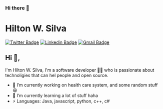 ### Hi there 👋



# Hilton W. Silva  
[![Twitter Badge](https://img.shields.io/badge/-@HiltonWS-1ca0f1?style=flat-square&labelColor=1ca0f1&logo=twitter&logoColor=white&link=https://twitter.com/HiltonWS)](https://twitter.com/HiltonWS) [![Linkedin Badge](https://img.shields.io/badge/-HiltonWS-blue?style=flat-square&logo=Linkedin&logoColor=white&link=https://www.linkedin.com/in/HiltonWS/)](https://www.linkedin.com/in/HiltonWS/)
[![Gmail Badge](https://img.shields.io/badge/-hilton@hiltonws.com-c14438?style=flat-square&logo=Gmail&logoColor=white&link=mailto:hilton@hiltonws.com)](mailto:hilton@hiltonws.com)

## Hi 👋, 
I'm Hilton W. Silva, I'm a software developer 👨‍💻 who is passionate about technoligies that can hel people and open source.

- 🔭 I’m currently working on health care system, and some random stuff :satisfied:
- 🌱 I’m currently learning a lot of stuff haha
- ⚡ Languages: Java, javascript, python, c++, c#


